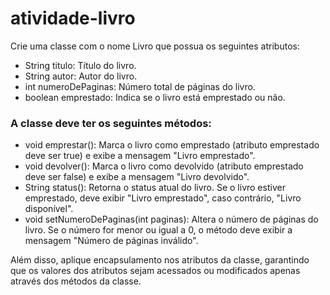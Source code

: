 # atividade-livro
Crie uma classe com o nome Livro que possua os seguintes atributos:
* String titulo: Título do livro.
* String autor: Autor do livro.
* int numeroDePaginas: Número total de páginas do livro.
* boolean emprestado: Indica se o livro está emprestado ou não.
### A classe deve ter os seguintes métodos:
* void emprestar(): Marca o livro como emprestado (atributo emprestado deve ser true) e exibe a mensagem "Livro emprestado".
* void devolver(): Marca o livro como devolvido (atributo emprestado deve ser false) e exibe a mensagem "Livro devolvido".
* String status(): Retorna o status atual do livro. Se o livro estiver emprestado, deve exibir "Livro emprestado", caso contrário, "Livro disponível".
* void setNumeroDePaginas(int paginas): Altera o número de páginas do livro. Se o número for menor ou igual a 0, o método deve exibir a mensagem "Número de páginas inválido".

Além disso, aplique encapsulamento nos atributos da classe, garantindo que os valores dos atributos sejam acessados ou modificados apenas através dos métodos da classe.
